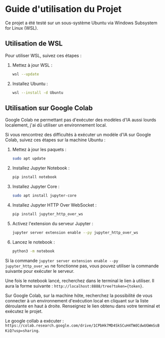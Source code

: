 # Guide d'utilisation du Projet

Ce projet a été testé sur un sous-système Ubuntu via Windows Subsystem for Linux (WSL).

## Utilisation de WSL

Pour utiliser WSL, suivez ces étapes :

1. Mettez à jour WSL :
    ```bash
    wsl --update
    ```

2. Installez Ubuntu :
    ```bash
    wsl --install -d Ubuntu
    ```

## Utilisation sur Google Colab

Google Colab ne permettant pas d'exécuter des modèles d'IA aussi lourds localement, j'ai dû utiliser un environnement local.

Si vous rencontrez des difficultés à exécuter un modèle d'IA sur Google Colab, suivez ces étapes sur la machine Ubuntu :

1. Mettez à jour les paquets :
    ```bash
    sudo apt update
    ```

2. Installez Jupyter Notebook :
    ```bash
    pip install notebook
    ```

3. Installez Jupyter Core :
    ```bash
    sudo apt install jupyter-core
    ```

4. Installez Jupyter HTTP Over WebSocket :
    ```bash
    pip install jupyter_http_over_ws
    ```

5. Activez l'extension du serveur Jupyter :
    ```bash
    jupyter server extension enable --py jupyter_http_over_ws
    ```

6. Lancez le notebook :
    ```bash
    python3 -m notebook
    ```

Si la commande `jupyter server extension enable --py jupyter_http_over_ws` ne fonctionne pas, vous pouvez utiliser la commande suivante pour exécuter le serveur.

Une fois le notebook lancé, recherchez dans le terminal le lien à utiliser. Il aura la forme suivante : `http://localhost:8888/tree?token={token}`.

Sur Google Colab, sur la machine hôte, recherchez la possibilité de vous connecter à un environnement d'exécution local en cliquant sur la liste déroulante en haut à droite. Renseignez le lien obtenu dans votre terminal et exécutez le projet.


Le google collab a exécuter :
`https://colab.research.google.com/drive/1CPbHk7MD4SkSCuH4TWdCdwUGWmSsBKiQ?usp=sharing`.
